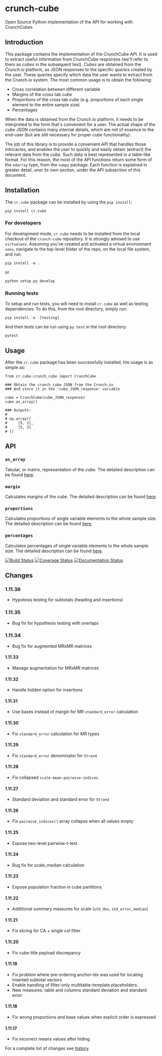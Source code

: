 # crunch-cube

Open Source Python implementation of the API for working with CrunchCubes

## Introduction

This package contains the implementation of the CrunchCube API. It is used to
extract useful information from CrunchCube responses (we'll refer to them as
_cubes_ in the subsequent text). _Cubes_ are obtained from the *Crunch.io*
platform, as JSON responses to the specific _queries_ created by the user.
These queries specify which data the user wants to extract from the Crunch.io
system. The most common usage is to obtain the following:

 - Cross correlation between different variable
 - Margins of the cross tab _cube_
 - Proportions of the cross tab _cube_ (e.g. proportions of each single element to the entire sample size)
 - Percentages

When the data is obtained from the Crunch.io platform, it needs to be
interpreted to the form that's convenient for a user. The actual shape of the
_cube_ JSON contains many internal details, which are not of essence to the
end-user (but are still necessary for proper _cube_ functionality).

The job of this library is to provide a convenient API that handles those
intricacies, and enables the user to quickly and easily obtain (extract) the
relevant data from the _cube_. Such data is best represented in a table-like
format. For this reason, the most of the API functions return some form of the
`ndarray` type, from the `numpy` package. Each function is explained in greater
detail, uner its own section, under the API subsection of this document.

## Installation

The `cr.cube` package can be installed by using the `pip install`:

    pip install cr.cube


### For developers

For development mode, `cr.cube` needs to be installed from the local checkout
of the `crunch-cube` repository. It is strongly advised to use `virtualenv`.
Assuming you've created and activated a virtual environment `venv`, navigate
to the top-level folder of the repo, on the local file system, and run:

    pip install -e .

or

    python setup.py develop

### Running tests

To setup and run tests, you will need to install `cr.cube` as well as testing
dependencies. To do this, from the root directory, simply run:

    pip install -e .[testing]

And then tests can be run using `py.test` in the root directory:

    pytest

## Usage

After the `cr.cube` package has been successfully installed, the usage is as
simple as:


    from cr.cube.crunch_cube import CrunchCube

    ### Obtain the crunch cube JSON from the Crunch.io
    ### And store it in the 'cube_JSON_response' variable

    cube = CrunchCube(cube_JSON_response)
    cube.as_array()

    ### Outputs:
    #
    # np.array([
    #     [5, 2],
    #     [5, 3]
    # ])

## API

### `as_array`

Tabular, or matrix, representation of the _cube_. The detailed description can
be found
[here](http://crunch-cube.readthedocs.io/en/latest/cr.cube.html#cr-cube-crunch-cube-module).

### `margin`

Calculates margins of the _cube_. The detailed description can be found
[here](http://crunch-cube.readthedocs.io/en/latest/cr.cube.html#cr-cube-crunch-cube-module).

### `proportions`

Calculates proportions of single variable elements to the whole sample size.
The detailed description can be found
[here](http://crunch-cube.readthedocs.io/en/latest/cr.cube.html#cr-cube-crunch-cube-module).

### `percentages`

Calculates percentages of single variable elements to the whole sample size.
The detailed description can be found
[here](http://crunch-cube.readthedocs.io/en/latest/cr.cube.html#cr-cube-crunch-cube-module).

[![Build Status](https://travis-ci.org/Crunch-io/crunch-cube.png?branch=master)](https://travis-ci.org/Crunch-io/crunch-cube)
[![Coverage Status](https://coveralls.io/repos/github/Crunch-io/crunch-cube/badge.svg?branch=master)](https://coveralls.io/github/Crunch-io/crunch-cube?branch=master)
[![Documentation Status](https://readthedocs.org/projects/crunch-cube/badge/?version=latest)](http://crunch-cube.readthedocs.io/en/latest/?badge=latest)


## Changes

### 1.11.36
- Hypotesis testing for subtotals (heading and insertions)

### 1.11.35
- Bug fix for hypothesis testing with overlaps

### 1.11.34
- Bug fix for augmented MRxMR matrices

#### 1.11.33
- Manage augmentation for MRxMR matrices

#### 1.11.32
- Handle hidden option for insertions

#### 1.11.31
- Use bases instead of margin for MR `standard_error` calculation

#### 1.11.30
- Fix `standard_error` calculation for MR types 

#### 1.11.29
- Fix `standard_error` denominator for `Strand` 

#### 1.11.28
- Fix collapsed `scale-mean-pairwise-indices`

#### 1.11.27
- Standard deviation and standard error for `Strand`

#### 1.11.26
- Fix `pairwise_indices()` array collapse when all values empty

#### 1.11.25
- Expose two-level pairwise-t-test

#### 1.11.24
- Bug fix for scale_median calculation

#### 1.11.23
- Expose population fraction in cube partitions

#### 1.11.22
- Additional summary measures for scale (`std_dev`, `std_error`, `median`)

#### 1.11.21
- Fix slicing for CA + single col filter

#### 1.11.20
- Fix cube title payload discrepancy

#### 1.11.19
- Fix problem where pre-ordering anchor-idx was used for locating inserted subtotal vectors
- Enable handling of filter-only multitable-template placeholders.
- New measures: table and columns standard deviation and standard error

#### 1.11.18
- Fix wrong proportions and base values when explicit order is expressed

#### 1.11.17
- Fix incorrect means values after hiding

For a complete list of changes see [history](https://github.com/Crunch-io/crunch-cube/blob/master/HISTORY.md).
